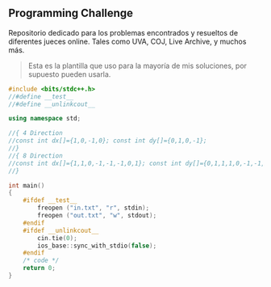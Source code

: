 ## Programming Challenge
Repositorio dedicado para los problemas encontrados y resueltos de diferentes jueces online. Tales como UVA, COJ, Live Archive, y muchos más.
> Esta es la plantilla que uso para la mayoría de mis soluciones, por supuesto pueden usarla.  

```c++
#include <bits/stdc++.h>
//#define __test__
//#define __unlinkcout__

using namespace std;

//{ 4 Direction
//const int dx[]={1,0,-1,0}; const int dy[]={0,1,0,-1}; 
//}
//{ 8 Direction
//const int dx[]={1,1,0,-1,-1,-1,0,1}; const int dy[]={0,1,1,1,0,-1,-1,-1};
//}

int main()
{
    #ifdef __test__
        freopen ("in.txt", "r", stdin);
        freopen ("out.txt", "w", stdout);
    #endif 
    #ifdef __unlinkcout__
        cin.tie(0);
        ios_base::sync_with_stdio(false);
    #endif
    /* code */
    return 0;
}
```
